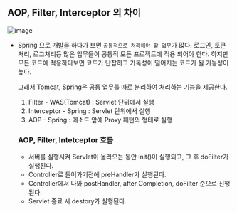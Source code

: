 
## AOP, Filter, Interceptor 의 차이

![image](https://user-images.githubusercontent.com/79154652/142804318-ca040b1a-5d80-4851-a423-a9015b56e025.png)


- Spring 으로 개발을 하다가 보면 `공통적으로 처리해야 할 업무`가 많다. 로그인, 토큰처리, 로그처리등 많은 업무들이 공통적 모든 프로젝트에 적용 되어야 한다.
  하지만 모든 코드에 적용하다보면 코드가 난잡하고 가독성이 떨어지는 코드가 될 가능성이 높다.
  
  그래서 Tomcat, Spring은 공통 업무를 따로 분리하여 처리하는 기능을 제공한다.
  
  1. Filter - WAS(Tomcat) : Servlet 단위에서 실행
  2. Interceptor - Spring : Servlet 단위에서 실행
  3. AOP - Spring : 메소드 앞에 Proxy 패턴의 형태로 실행


  ### AOP, Filter, Intetceptor 흐름
  
  - 서버를 실행시켜 Servlet이 올라오는 동안 init()이 실행되고, 그 후 doFilter가 실행된다.
  - Controller로 들어가기전에 preHandler가 실행된다.
  - Controller에서 나와 postHandler, after Completion, doFilter 순으로 진행 된다.
  - Servlet 종료 시 destory가 실행된다.
  
